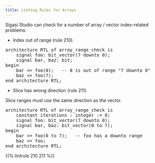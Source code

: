 ```yaml
---
title: Linting Rules for Arrays
---
```


Sigasi Studio can check for a number of array / vector index-related problems:

* Index out of range (rule 210).

<pre>architecture RTL of array_range_check is
    signal foo: bit_vector(7 downto 0);
    signal bar, baz: bit;
begin
    bar <= <span class="warning">foo(8)</span>;   -- 8 is out of range "7 downto 0"
    baz <= <span class="goodcode">foo(7)</span>;
end architecture RTL;
</pre>

* Slice has wrong direction (rule 211).

Slice ranges must use the same direction as the vector.

<pre>architecture RTL of array_range_check is
    constant iterations : integer := 8;
    signal foo: bit_vector(7 downto 0);
    signal bar, baz: bit_vector(0 to 7);
begin
    bar <= <span class="warning">foo(0 to 7)</span>;   -- foo has a downto range
    baz <= <span class="goodcode">foo</span>;
end architecture RTL;</pre>

{{% lintrule 210 211 %}}
